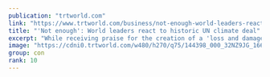 ```yaml
---
publication: "trtworld.com"
link: "https://www.trtworld.com/business/not-enough-world-leaders-react-to-historic-un-climate-deal-62728"
title: "'Not enough': World leaders react to historic UN climate deal"
excerpt: "While receiving praise for the creation of a 'loss and damage' fund, COP27 has been criticised over a failure to push further efforts on cutting emissions to limit global warming to 1.5 degrees Celsiu"
image: "https://cdni0.trtworld.com/w480/h270/q75/144398_000_32NZ9JG_1668949293716.jpg"
group: con
rank: 10
---
```

